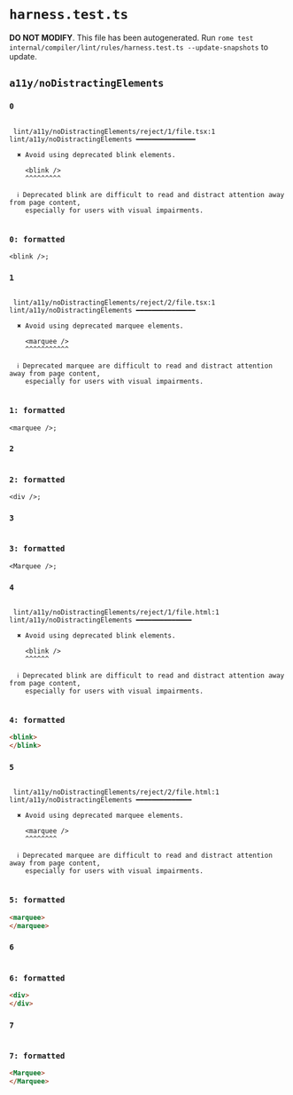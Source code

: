 # `harness.test.ts`

**DO NOT MODIFY**. This file has been autogenerated. Run `rome test internal/compiler/lint/rules/harness.test.ts --update-snapshots` to update.

## `a11y/noDistractingElements`

### `0`

```

 lint/a11y/noDistractingElements/reject/1/file.tsx:1 lint/a11y/noDistractingElements ━━━━━━━━━━━━━━━

  ✖ Avoid using deprecated blink elements.

    <blink />
    ^^^^^^^^^

  ℹ Deprecated blink are difficult to read and distract attention away from page content,
    especially for users with visual impairments.


```

### `0: formatted`

```tsx
<blink />;

```

### `1`

```

 lint/a11y/noDistractingElements/reject/2/file.tsx:1 lint/a11y/noDistractingElements ━━━━━━━━━━━━━━━

  ✖ Avoid using deprecated marquee elements.

    <marquee />
    ^^^^^^^^^^^

  ℹ Deprecated marquee are difficult to read and distract attention away from page content,
    especially for users with visual impairments.


```

### `1: formatted`

```tsx
<marquee />;

```

### `2`

```

```

### `2: formatted`

```tsx
<div />;

```

### `3`

```

```

### `3: formatted`

```tsx
<Marquee />;

```

### `4`

```

 lint/a11y/noDistractingElements/reject/1/file.html:1 lint/a11y/noDistractingElements ━━━━━━━━━━━━━━

  ✖ Avoid using deprecated blink elements.

    <blink />
    ^^^^^^

  ℹ Deprecated blink are difficult to read and distract attention away from page content,
    especially for users with visual impairments.


```

### `4: formatted`

```html
<blink>
</blink>

```

### `5`

```

 lint/a11y/noDistractingElements/reject/2/file.html:1 lint/a11y/noDistractingElements ━━━━━━━━━━━━━━

  ✖ Avoid using deprecated marquee elements.

    <marquee />
    ^^^^^^^^

  ℹ Deprecated marquee are difficult to read and distract attention away from page content,
    especially for users with visual impairments.


```

### `5: formatted`

```html
<marquee>
</marquee>

```

### `6`

```

```

### `6: formatted`

```html
<div>
</div>

```

### `7`

```

```

### `7: formatted`

```html
<Marquee>
</Marquee>

```
